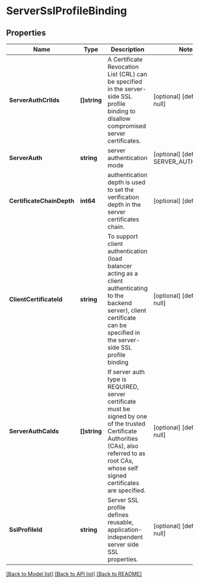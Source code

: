 # ServerSslProfileBinding

## Properties
Name | Type | Description | Notes
------------ | ------------- | ------------- | -------------
**ServerAuthCrlIds** | **[]string** | A Certificate Revocation List (CRL) can be specified in the server-side SSL profile binding to disallow compromised server certificates.  | [optional] [default to null]
**ServerAuth** | **string** | server authentication mode | [optional] [default to SERVER_AUTH.IGNORE]
**CertificateChainDepth** | **int64** | authentication depth is used to set the verification depth in the server certificates chain.  | [optional] [default to 3]
**ClientCertificateId** | **string** | To support client authentication (load balancer acting as a client authenticating to the backend server), client certificate can be specified in the server-side SSL profile binding  | [optional] [default to null]
**ServerAuthCaIds** | **[]string** | If server auth type is REQUIRED, server certificate must be signed by one of the trusted Certificate Authorities (CAs), also referred to as root CAs, whose self signed certificates are specified.  | [optional] [default to null]
**SslProfileId** | **string** | Server SSL profile defines reusable, application-independent server side SSL properties.  | [optional] [default to null]

[[Back to Model list]](../README.md#documentation-for-models) [[Back to API list]](../README.md#documentation-for-api-endpoints) [[Back to README]](../README.md)

